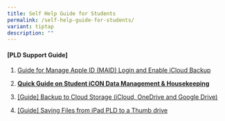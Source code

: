 ```yaml
---
title: Self Help Guide for Students
permalink: /self-help-guide-for-students/
variant: tiptap
description: ""
---
```

<h4><strong>[PLD Support Guide]</strong></h4>
<ol data-tight="true" class="tight">
<li>
<p><a href="/files/Guide_for_Manage_Apple_ID__MAID__Login_and_Enable_iCloud_Backup.pdf" rel="noopener nofollow" target="_blank">Guide for Manage Apple ID (MAID) Login and Enable iCloud Backup</a>
</p>
</li>
<li>
<p><strong><a href="/files/2025/For_Student__Quick_Guide_on_Student_iCON_Data_Management.pdf" rel="noopener noreferrer nofollow" target="_blank">Quick Guide on Student iCON Data Management &amp; Housekeeping</a></strong>
</p>
</li>
<li>
<p><a href="/files/Guide__Backup_to_Cloud_Storage__iCloud__OneDrive_and_Google_Drive_.pdf" rel="noopener nofollow" target="_blank"><u>[Guide] Backup to Cloud Storage (iCloud, OneDrive and Google Drive)</u></a>
</p>
</li>
<li>
<p><a href="/files/Guide__Saving_Files_from_iPad_PLD_to_a_Thumbdrive.pdf" rel="noopener nofollow" target="_blank">[Guide] Saving Files from iPad PLD to a Thumb drive</a>
</p>
</li>
</ol>
<h4></h4>
<p></p>